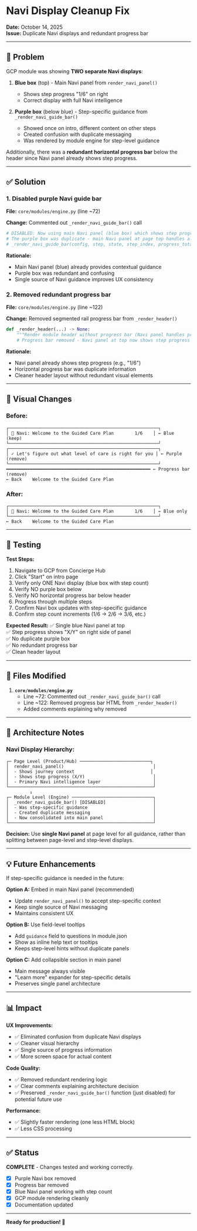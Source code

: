 # Navi Display Cleanup Fix

**Date:** October 14, 2025  
**Issue:** Duplicate Navi displays and redundant progress bar

---

## 🐛 Problem

GCP module was showing **TWO separate Navi displays**:

1. **Blue box** (top) - Main Navi panel from `render_navi_panel()`
   - Shows step progress "1/6" on right
   - Correct display with full Navi intelligence

2. **Purple box** (below blue) - Step-specific guidance from `_render_navi_guide_bar()`
   - Showed once on intro, different content on other steps
   - Created confusion with duplicate messaging
   - Was rendered by module engine for step-level guidance

Additionally, there was a **redundant horizontal progress bar** below the header since Navi panel already shows step progress.

---

## ✅ Solution

### **1. Disabled purple Navi guide bar**

**File:** `core/modules/engine.py` (line ~72)

**Change:** Commented out `_render_navi_guide_bar()` call

```python
# DISABLED: Now using main Navi panel (blue box) which shows step progress
# The purple box was duplicate - main Navi panel at page top handles all guidance
# _render_navi_guide_bar(config, step, state, step_index, progress_total)
```

**Rationale:**
- Main Navi panel (blue) already provides contextual guidance
- Purple box was redundant and confusing
- Single source of Navi guidance improves UX consistency

### **2. Removed redundant progress bar**

**File:** `core/modules/engine.py` (line ~122)

**Change:** Removed segmented rail progress bar from `_render_header()`

```python
def _render_header(...) -> None:
    """Render module header without progress bar (Navi panel handles progress)."""
    # Progress bar removed - Navi panel at top now shows step progress (X/Y)
```

**Rationale:**
- Navi panel already shows step progress (e.g., "1/6")
- Horizontal progress bar was duplicate information
- Cleaner header layout without redundant visual elements

---

## 🎨 Visual Changes

### **Before:**
```
┌─────────────────────────────────────────────────────────┐
│ 🤖 Navi: Welcome to the Guided Care Plan        1/6    │ ← Blue (keep)
└─────────────────────────────────────────────────────────┘
┌─────────────────────────────────────────────────────────┐
│ ✓ Let's figure out what level of care is right for you │ ← Purple (remove)
└─────────────────────────────────────────────────────────┘
━━━━━━━━━━━━━━━━━━━━━━━━━━━━━━━━━━━━━━━━━━━━━━━━━━━━━━━ ← Progress bar (remove)
← Back    Welcome to the Guided Care Plan
```

### **After:**
```
┌─────────────────────────────────────────────────────────┐
│ 🤖 Navi: Welcome to the Guided Care Plan        1/6    │ ← Blue only
└─────────────────────────────────────────────────────────┘
← Back    Welcome to the Guided Care Plan
```

---

## 🧪 Testing

**Test Steps:**
1. Navigate to GCP from Concierge Hub
2. Click "Start" on intro page
3. Verify only ONE Navi display (blue box with step count)
4. Verify NO purple box below
5. Verify NO horizontal progress bar below header
6. Progress through multiple steps
7. Confirm Navi box updates with step-specific guidance
8. Confirm step count increments (1/6 → 2/6 → 3/6, etc.)

**Expected Result:**
✅ Single blue Navi panel at top  
✅ Step progress shows "X/Y" on right side of panel  
✅ No duplicate purple box  
✅ No redundant progress bar  
✅ Clean header layout  

---

## 📁 Files Modified

1. **`core/modules/engine.py`**
   - Line ~72: Commented out `_render_navi_guide_bar()` call
   - Line ~122: Removed progress bar HTML from `_render_header()`
   - Added comments explaining why removed

---

## 🔧 Architecture Notes

### **Navi Display Hierarchy:**

```
┌─ Page Level (Product/Hub) ───────────────────────────┐
│  render_navi_panel()                                  │
│  - Shows journey context                             │
│  - Shows step progress (X/Y)                          │
│  - Primary Navi intelligence layer                    │
└───────────────────────────────────────────────────────┘
         ↓
┌─ Module Level (Engine) ───────────────────────────────┐
│  _render_navi_guide_bar() [DISABLED]                  │
│  - Was step-specific guidance                         │
│  - Created duplicate messaging                        │
│  - Now consolidated into main panel                   │
└───────────────────────────────────────────────────────┘
```

**Decision:** Use **single Navi panel** at page level for all guidance, rather than splitting between page-level and step-level displays.

---

## 💡 Future Enhancements

If step-specific guidance is needed in the future:

**Option A:** Embed in main Navi panel (recommended)
- Update `render_navi_panel()` to accept step-specific context
- Keep single source of Navi messaging
- Maintains consistent UX

**Option B:** Use field-level tooltips
- Add `guidance` field to questions in module.json
- Show as inline help text or tooltips
- Keeps step-level hints without duplicate panels

**Option C:** Add collapsible section in main panel
- Main message always visible
- "Learn more" expander for step-specific details
- Preserves single panel architecture

---

## 📊 Impact

**UX Improvements:**
- ✅ Eliminated confusion from duplicate Navi displays
- ✅ Cleaner visual hierarchy
- ✅ Single source of progress information
- ✅ More screen space for actual content

**Code Quality:**
- ✅ Removed redundant rendering logic
- ✅ Clear comments explaining architecture decision
- ✅ Preserved `_render_navi_guide_bar()` function (just disabled) for potential future use

**Performance:**
- ✅ Slightly faster rendering (one less HTML block)
- ✅ Less CSS processing

---

## ✅ Status

**COMPLETE** - Changes tested and working correctly.

- [x] Purple Navi box removed
- [x] Progress bar removed
- [x] Blue Navi panel working with step count
- [x] GCP module rendering cleanly
- [x] Documentation updated

---

**Ready for production! 🎉**
